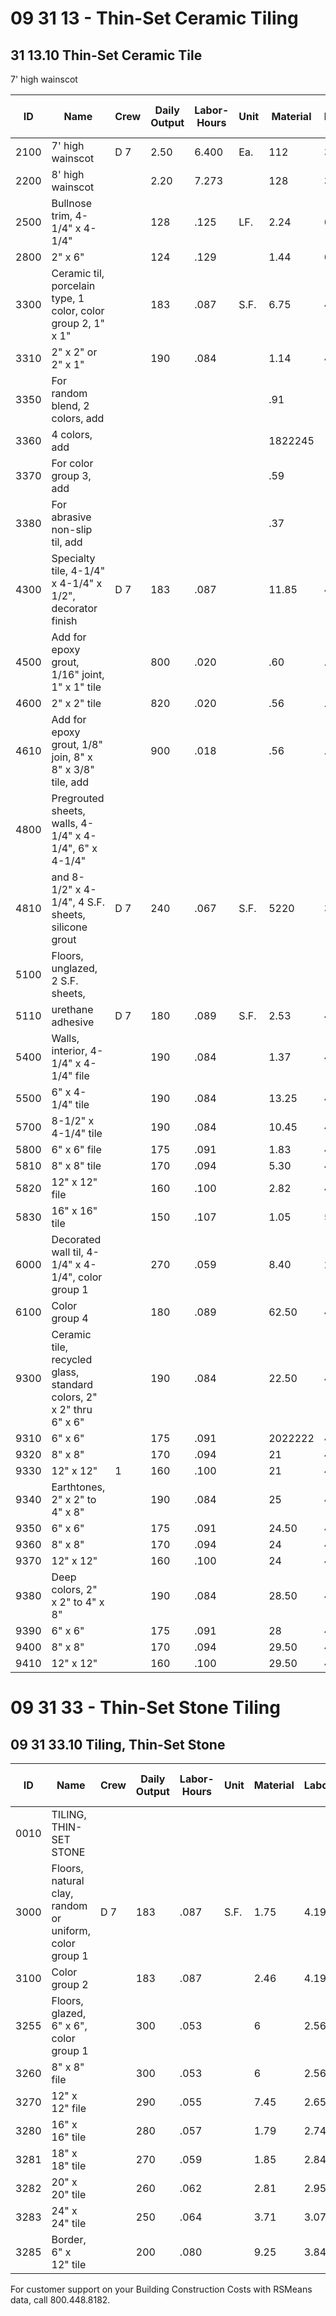 # 09 31 13 - Thin-Set Ceramic Tiling  
## 31 13.10 Thin-Set Ceramic Tile

7' high wainscot

| ID   | Name                                                                 | Crew | Daily Output | Labor-Hours | Unit | Material | Labor | Equipment | Total | Total Incl O&P |
|------|----------------------------------------------------------------------|------|--------------|-------------|------|----------|-------|-----------|-------|----------------|
| 2100 | 7' high wainscot                                                     | D 7  | 2.50         | 6.400       | Ea.  | 112      | 305   |           | 417   | 575            |
| 2200 | 8' high wainscot                                                     |      | 2.20         | 7.273       |      | 128      | 350   |           | 478   | 650            |
| 2500 | Bullnose trim, 4-1/4" x 4-1/4"                                       |      | 128          | .125        | LF.  | 2.24     | 6     |           | 8.24  | 11.20          |
| 2800 | 2" x 6"                                                              |      | 124          | .129        |      | 1.44     | 6.20  |           | 7.64  | 10.65          |
| 3300 | Ceramic til, porcelain type, 1 color, color group 2, 1" x 1"         |      | 183          | .087        | S.F. | 6.75     | 4.19  |           | 10.94 | 13.55          |
| 3310 | 2" x 2" or 2" x 1"                                                   |      | 190          | .084        |      | 1.14     | 4.04  |           | 5.18  | 7.15           |
| 3350 | For random blend, 2 colors, add                                      |      |              |             |      | .91      |       |           | .91   | 1              |
| 3360 | 4 colors, add                                                        |      |              |             |      | 1822245  |       |           | 1.30  | 1.43           |
| 3370 | For color group 3, add                                               |      |              |             |      | .59      |       |           | .59   | .65            |
| 3380 | For abrasive non-slip til, add                                       |      |              |             |      | .37      |       |           | .37   | .41            |
| 4300 | Specialty tile, 4-1/4" x 4-1/4" x 1/2", decorator finish             | D 7  | 183          | .087        |      | 11.85    | 4.19  |           | 16.04 | 19.15          |
| 4500 | Add for epoxy grout, 1/16" joint, 1" x 1" tile                       |      | 800          | .020        |      | .60      | .96   |           | 1.56  | 2.06           |
| 4600 | 2" x 2" tile                                                         |      | 820          | .020        |      | .56      | .94   |           | 1.50  | 1.99           |
| 4610 | Add for epoxy grout, 1/8" join, 8" x 8" x 3/8" tile, add             |      | 900          | .018        |      | .56      | .85   |           | 1.41  | 1.86           |
| 4800 | Pregrouted sheets, walls, 4-1/4" x 4-1/4", 6" x 4-1/4"               |      |              |             |      |          |       |           |       |                |
| 4810 | and 8-1/2" x 4-1/4", 4 S.F. sheets, silicone grout                   | D 7  | 240          | .067        | S.F. | 5220     | 3.20  |           | 8.40  | 10.35          |
| 5100 | Floors, unglazed, 2 S.F. sheets,                                     |      |              |             |      |          |       |           |       |                |
| 5110 | urethane adhesive                                                    | D 7  | 180          | .089        | S.F. | 2.53     | 4.26  |           | 6.79  | 9.05           |
| 5400 | Walls, interior, 4-1/4" x 4-1/4" file                                |      | 190          | .084        |      | 1.37     | 4.04  |           | 5.41  | 7.40           |
| 5500 | 6" x 4-1/4" tile                                                     |      | 190          | .084        |      | 13.25    | 4.04  |           | 17.29 | 20.50          |
| 5700 | 8-1/2" x 4-1/4" tile                                                 |      | 190          | .084        |      | 10.45    | 4.04  |           | 14.49 | 17.40          |
| 5800 | 6" x 6" file                                                         |      | 175          | .091        |      | 1.83     | 4.39  |           | 6.22  | 8.40           |
| 5810 | 8" x 8" tile                                                         |      | 170          | .094        |      | 5.30     | 4.52  |           | 9.82  | 12.45          |
| 5820 | 12" x 12" file                                                       |      | 160          | .100        |      | 2.82     | 4.80  |           | 7.62  | 10.10          |
| 5830 | 16" x 16" tile                                                       |      | 150          | .107        |      | 1.05     | 5.10  |           | 6.15  | 8.65           |
| 6000 | Decorated wall til, 4-1/4" x 4-1/4", color group 1                   |      | 270          | .059        |      | 8.40     | 2.84  |           | 11.24 | 13.35          |
| 6100 | Color group 4                                                        |      | 180          | .089        |      | 62.50    | 4.26  |           | 66.76 | 75             |
| 9300 | Ceramic tile, recycled glass, standard colors, 2" x 2" thru 6" x 6"  |      | 190          | .084        |      | 22.50    | 4.04  |           | 26.54 | 30.50          |
| 9310 | 6" x 6"                                                              |      | 175          | .091        |      | 2022222  | 4.39  |           | 24.39 | 28.50          |
| 9320 | 8" x 8"                                                              |      | 170          | .094        |      | 21       | 4.52  |           | 25.52 | 29.50          |
| 9330 | 12" x 12"                                                            | 1    | 160          | .100        |      | 21       | 4.80  |           | 25.80 | 30             |
| 9340 | Earthtones, 2" x 2" to 4" x 8"                                       |      | 190          | .084        |      | 25       | 4.04  |           | 29.04 | 33             |
| 9350 | 6" x 6"                                                              |      | 175          | .091        |      | 24.50    | 4.39  |           | 28.89 | 33.50          |
| 9360 | 8" x 8"                                                              |      | 170          | .094        |      | 24       | 4.52  |           | 28.52 | 33             |
| 9370 | 12" x 12"                                                            |      | 160          | .100        |      | 24       | 4.80  |           | 28.80 | 33.50          |
| 9380 | Deep colors, 2" x 2" to 4" x 8"                                      |      | 190          | .084        |      | 28.50    | 4.04  |           | 32.54 | 37             |
| 9390 | 6" x 6"                                                              |      | 175          | .091        |      | 28       | 4.39  |           | 32.39 | 37.50          |
| 9400 | 8" x 8"                                                              |      | 170          | .094        |      | 29.50    | 4.52  |           | 34.02 | 39             |
| 9410 | 12" x 12"                                                            |      | 160          | .100        |      | 29.50    | 4.80  |           | 34.30 | 39.50          |

# 09 31 33 - Thin-Set Stone Tiling  
## 09 31 33.10 Tiling, Thin-Set Stone

| ID    | Name                                                      | Crew | Daily Output | Labor-Hours | Unit | Material | Labor | Equipment | Total | Total Incl O&P |
|-------|-----------------------------------------------------------|------|--------------|-------------|------|----------|-------|-----------|-------|----------------|
| 0010  | TILING, THIN-SET STONE                                   |      |              |             |      |          |       |           |       |                |
| 3000  | Floors, natural clay, random or uniform, color group 1    | D 7  | 183          | .087        | S.F. | 1.75     | 4.19  |           | 5.94  | 8.10           |
| 3100  | Color group 2                                            |      | 183          | .087        |      | 2.46     | 4.19  |           | 6.65  | 8.85           |
| 3255  | Floors, glazed, 6" x 6", color group 1                   |      | 300          | .053        |      | 6        | 2.56  |           | 8.56  | 10.40          |
| 3260  | 8" x 8" file                                             |      | 300          | .053        |      | 6        | 2.56  |           | 8.56  | 10.35          |
| 3270  | 12" x 12" file                                           |      | 290          | .055        |      | 7.45     | 2.65  |           | 10.10 | 12.05          |
| 3280  | 16" x 16" tile                                           |      | 280          | .057        |      | 1.79     | 2.74  |           | 4.53  | 5.95           |
| 3281  | 18" x 18" tile                                           |      | 270          | .059        |      | 1.85     | 2.84  |           | 4.69  | 6.20           |
| 3282  | 20" x 20" tile                                           |      | 260          | .062        |      | 2.81     | 2.95  |           | 5.76  | 7.40           |
| 3283  | 24" x 24" tile                                           |      | 250          | .064        |      | 3.71     | 3.07  |           | 6.78  | 8.55           |
| 3285  | Border, 6" x 12" tile                                    |      | 200          | .080        |      | 9.25     | 3.84  |           | 13.09 | 15.75          |

For customer support on your Building Construction Costs with RSMeans data, call 800.448.8182.